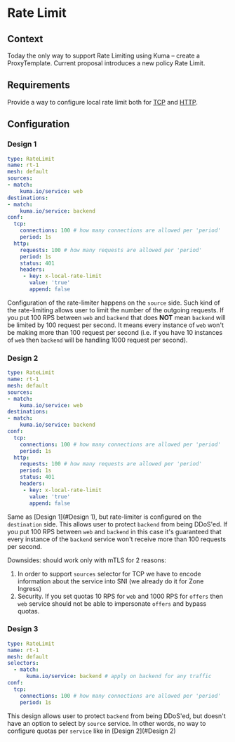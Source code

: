 # Rate Limit

## Context

Today the only way to support Rate Limiting using Kuma – create a ProxyTemplate. Current proposal introduces a new 
policy Rate Limit.

## Requirements

Provide a way to configure local rate limit both for [TCP](https://www.envoyproxy.io/docs/envoy/latest/api-v3/extensions/filters/network/local_ratelimit/v3/local_rate_limit.proto#envoy-v3-api-msg-extensions-filters-network-local-ratelimit-v3-localratelimit) and [HTTP](https://www.envoyproxy.io/docs/envoy/latest/api-v3/extensions/filters/http/local_ratelimit/v3/local_rate_limit.proto#envoy-v3-api-msg-extensions-filters-http-local-ratelimit-v3-localratelimit).

## Configuration

### Design 1

```yaml
type: RateLimit
name: rt-1
mesh: default
sources:
- match:
    kuma.io/service: web
destinations:
- match:
    kuma.io/service: backend
conf:
  tcp:
    connections: 100 # how many connections are allowed per 'period'
    period: 1s
  http:
    requests: 100 # how many requests are allowed per 'period'
    period: 1s
    status: 401
    headers:
     - key: x-local-rate-limit
       value: 'true'
       append: false
```

Configuration of the rate-limiter happens on the `source` side. Such kind of the rate-limiting allows user to limit the number
of the outgoing requests. If you put 100 RPS between `web` and `backend` that does **NOT** mean `backend` will be limited 
by 100 request per second. It means every instance of `web` won't be making more than 100 request per second (i.e. if you have 
10 instances of `web` then `backend` will be handling 1000 request per second).

### Design 2

```yaml
type: RateLimit
name: rt-1
mesh: default
sources:
- match:
    kuma.io/service: web
destinations:
- match:
    kuma.io/service: backend
conf:
  tcp:
    connections: 100 # how many connections are allowed per 'period'
    period: 1s
  http:
    requests: 100 # how many requests are allowed per 'period'
    period: 1s
    status: 401
    headers:
     - key: x-local-rate-limit
       value: 'true'
       append: false
```

Same as [Design 1](#Design 1), but rate-limiter is configured on the `destination` side. This allows user to protect 
`backend` from being DDoS'ed. If you put 100 RPS between `web` and `backend` in this case it's guaranteed that every
instance of the `backend` service won't receive more than 100 requests per second.

Downsides: should work only with mTLS for 2 reasons:
1. In order to support `sources` selector for TCP we have to encode information about the service into SNI (we already do it for Zone Ingress)
2. Security. If you set quotas 10 RPS for `web` and 1000 RPS for `offers` then `web` service should not be able to impersonate `offers` and bypass quotas.

### Design 3

```yaml
type: RateLimit
name: rt-1
mesh: default
selectors:
  - match:
      kuma.io/service: backend # apply on backend for any traffic
conf:
  tcp:
    connections: 100 # how many connections are allowed per 'period'
    period: 1s
```

This design allows user to protect `backend` from being DDoS'ed, but doesn't have an option to select by `source` service.
In other words, no way to configure quotas per `service` like in [Design 2](#Design 2)
